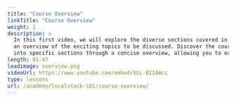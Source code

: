 ```yaml
---
title: "Course Overview"
linkTitle: "Course Overview"
weight: 1
description: >
  In this first video, we will explore the diverse sections covered in this e-course, providing 
  an overview of the exciting topics to be discussed. Discover the course's main themes and gain insight
  into specific sections through a concise overview, allowing you to easily navigate to your preferred content.
length: 01:47
leadimage: overview.png
videoUrl: https://www.youtube.com/embed/VLL-BI1AWcc
type: lessons
url: /academy/localstack-101/course-overview/
---
```

